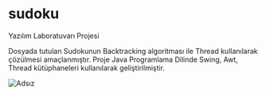 # sudoku
Yazılım Laboratuvarı Projesi

Dosyada tutulan Sudokunun Backtracking algoritması ile Thread kullanılarak çözülmesi amaçlanmıştır. Proje Java Programlama Dilinde Swing, Awt, Thread kütüphaneleri kullanılarak geliştirilmiştir.

![Adsız](https://user-images.githubusercontent.com/29898038/54072674-321c9000-428f-11e9-8123-6e9e4b482aad.jpg)


